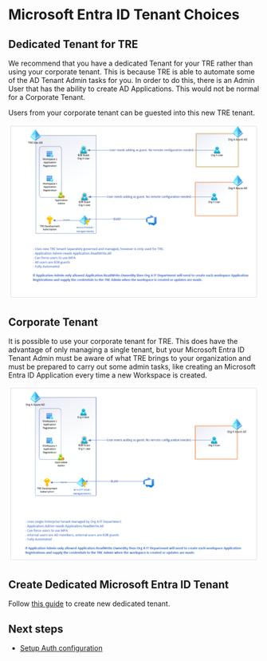 # Microsoft Entra ID Tenant Choices

## Dedicated Tenant for TRE

We recommend that you have a dedicated Tenant for your TRE rather than using your corporate tenant. This is because TRE is able to automate some of the AD Tenant Admin tasks for you. In order to do this, there is an Admin User that has the ability to create AD Applications. This would not be normal for a Corporate Tenant.

Users from your corporate tenant can be guested into this new TRE tenant.

[![TRE Tenant](../../assets/tre-tenant.png)](../../assets/tre-tenant.png)

## Corporate Tenant

It is possible to use your corporate tenant for TRE. This does have the advantage of only managing a single tenant, but your Microsoft Entra ID Tenant Admin must be aware of what TRE brings to your organization and must be prepared to carry out some admin tasks, like creating an Microsoft Entra ID Application every time a new Workspace is created.

[![TRE Tenant](../../assets/corp-tenant.png)](../../assets/corp-tenant.png)

## Create Dedicated Microsoft Entra ID Tenant

Follow [this guide](https://learn.microsoft.com/en-us/azure/active-directory/fundamentals/active-directory-access-create-new-tenant) to create new dedicated tenant.

## Next steps

* [Setup Auth configuration](./setup-auth-entities.md)
